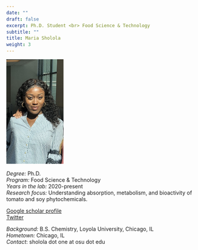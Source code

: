```yaml
---
date: ""
draft: false
excerpt: Ph.D. Student <br> Food Science & Technology
subtitle: ""
title: Maria Sholola
weight: 3
---
```


<p align="left"> 
<img src=featured.jpeg width="30%" alt="photo of maria sholola">
</p>

*Degree:* Ph.D. <br>
*Program:* Food Science & Technology <br>
*Years in the lab:* 2020-present <br>
*Research focus:* Understanding absorption, metabolism, and bioactivity of tomato and soy phytochemicals. <br>

[Google scholar profile](https://scholar.google.com/citations?user=ZJxsvIwAAAAJ&hl=en) <br>
[Twitter](https://twitter.com/marianotcurie) <br>

*Background:* B.S. Chemistry, Loyola University, Chicago, IL <br>
*Hometown:* Chicago, IL <br>
*Contact*: sholola dot one at osu dot edu
